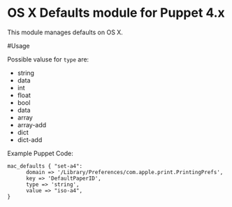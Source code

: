 OS X Defaults module for Puppet 4.x
==================

This module manages defaults on OS X.

#Usage

Possible valuse for ``type`` are:

* string
* data
* int
* float
* bool
* data
* array
* array-add
* dict
* dict-add

Example Puppet Code:

	mac_defaults { "set-a4":
          domain => '/Library/Preferences/com.apple.print.PrintingPrefs',
          key => 'DefaultPaperID',
          type => 'string',
          value => "iso-a4",
	}
